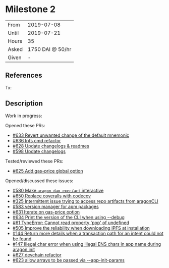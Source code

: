 # Milestone 2

|       |                  |
| ----- | ---------------- |
| From  | 2019-07-08       |
| Until | 2019-07-21       |
| Hours | 35               |
| Asked | 1750 DAI @ 50/hr |
| Given | -                |

## References

Tx:

## Description

Work in progress:

Opened these PRs:

- [#633 Revert unwanted change of the default mnemonic](https://github.com/aragon/aragon-cli/pull/633)
- [#636 Ipfs cmd refactor](https://github.com/aragon/aragon-cli/pull/636)
- [#628 Update changelogs & readmes](https://github.com/aragon/aragon-cli/pull/628)
- [#598 Update changelogs](https://github.com/aragon/aragon-cli/pull/598)

Tested/reviewed these PRs:

- [#625 Add gas-price global option](https://github.com/aragon/aragon-cli/pull/625)

Opened/discussed these issues:

- [#580 Make `aragon dao exec/act` interactive](https://github.com/aragon/aragon-cli/issues/580)
- [#650 Replace coveralls with codecov](https://github.com/aragon/aragon-cli/issues/650)
- [#325 Intermittent issue trying to access repo artifacts from aragonCLI](https://github.com/aragon/aragon.js/issues/325)
- [#583 version manager for apm packages](https://github.com/aragon/aragon-cli/issues/583)
- [#631 Iterate on gas-price option](https://github.com/aragon/aragon-cli/issues/631)
- [#634 Print the version of the CLI when using --debug](https://github.com/aragon/aragon-cli/issues/634)
- [#61 TypeError: Cannot read property 'pop' of undefined](https://github.com/aragon/aragen/issues/61)
- [#505 Improve the reliability when downloading IPFS at installation](https://github.com/aragon/aragon-cli/issues/505)
- [#144 Return more details when a transaction path for an intent could not be found](https://github.com/aragon/aragon.js/issues/144)
- [#147 Illegal char error when using illegal ENS chars in app name during aragon init](https://github.com/aragon/aragon-cli/issues/147)
- [#627 devchain refactor](https://github.com/aragon/aragon-cli/issues/627)
- [#623 allow arrays to be passed via --app-init-params](https://github.com/aragon/aragon-cli/pull/623)
